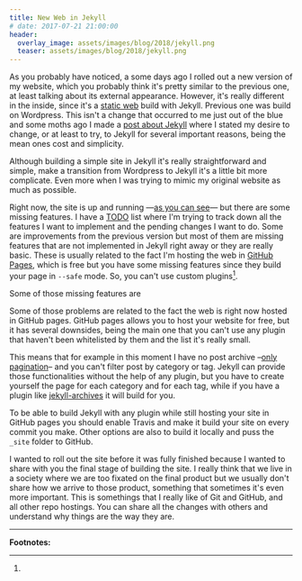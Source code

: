 ```yaml
---
title: New Web in Jekyll
# date: 2017-07-21 21:00:00
header: 
  overlay_image: assets/images/blog/2018/jekyll.png
  teaser: assets/images/blog/2018/jekyll.png
---
```


As you probably have noticed, a some days ago I rolled out a new version of my website, which you probably think it's pretty similar to the previous one, at least talking about its external appearance. However, it's really different in the inside, since it's a [static web](https://en.wikipedia.org/wiki/Static_web_page) build with Jekyll. Previous one was build on Wordpress. This isn't a change that occurred to me just out of the blue and some moths ago I made a [post about Jekyll](https://luisspuerto.net/blog/2018/03/04/jekyll/) where I stated my desire to change, or at least to try, to Jekyll for several important reasons, being the mean ones cost and simplicity. 

Although building a simple site in Jekyll it's really straightforward and simple, make a transition from Wordpress to Jekyll it's a little bit more complicate. Even more when I was trying to mimic my original website as much as possible. 

Right now, the site is up and running —[as you can see](https://luisspuerto.net)— but there are some missing features. I have a [TODO](https://github.com/luisspuerto/luisspuerto.net/blob/master/TODO.md) list where I'm trying to track down all the features I want to implement and the pending changes I want to do. Some are improvements from the previous version but most of them are missing features that are not implemented in Jekyll right away or they are really basic. These is usually related to the fact I'm hosting the web in [GitHub Pages](https://pages.github.com), which is free but you have some missing features since they build your page in `--safe` mode. So, you can't use custom plugins[^1]. 

Some of those missing features are 

Some of those problems are related to the fact the web is right now hosted in GitHub pages. GitHub pages allows you to host your website for free, but it has several downsides, being the main one that you can't use any plugin that haven't been whitelisted by them and the list it's really small. 

This means that for example in this moment I have no post archive –[only pagination](https://luisspuerto.net/blog/)– and you can't filter post by category or tag. Jekyll can provide those functionalities without the help of any plugin, but you have to create yourself the page for each category and for each tag, while if you have a plugin like [jekyll-archives](https://github.com/jekyll/jekyll-archives) it will build for you. 

To be able to build Jekyll with any plugin while still hosting your site in GitHub pages you should enable Travis and make it build your site on every commit you make. Other options are also to build it locally and puss the `_site` folder to GitHub. 

I wanted to roll out the site before it was fully finished because I wanted to share with you the final stage of building the site. I really think that we live in a society where we are too fixated on the final product but we usually don't share how we arrive to those product, something that sometimes it's even more important. This is somethings that I really like of Git and GitHub, and all other repo hostings. You can share all the changes with others and understand why things are the way they are. 

---

**Footnotes:**

[^1]: 
